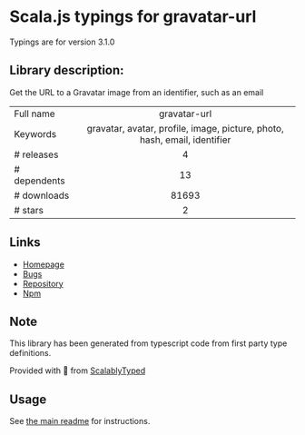 
# Scala.js typings for gravatar-url

Typings are for version 3.1.0

## Library description:
Get the URL to a Gravatar image from an identifier, such as an email

|                    |                 |
| ------------------ | :-------------: |
| Full name          | gravatar-url |
| Keywords           | gravatar, avatar, profile, image, picture, photo, hash, email, identifier |
| # releases         | 4 |
| # dependents       | 13 |
| # downloads        | 81693 |
| # stars            | 2 |

## Links
- [Homepage](https://github.com/sindresorhus/gravatar-url#readme)
- [Bugs](https://github.com/sindresorhus/gravatar-url/issues)
- [Repository](https://github.com/sindresorhus/gravatar-url)
- [Npm](https://www.npmjs.com/package/gravatar-url)
    


## Note
This library has been generated from typescript code from first party type definitions.

Provided with :purple_heart: from [ScalablyTyped](https://github.com/oyvindberg/ScalablyTyped)

## Usage
See [the main readme](../../readme.md) for instructions.


